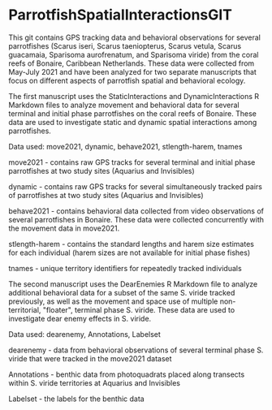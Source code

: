 
# ParrotfishSpatialInteractionsGIT



This git contains GPS tracking data and behavioral observations for several parrotfishes (Scarus iseri, Scarus taeniopterus, Scarus vetula, Scarus guacamaia, Sparisoma aurofrenatum, and Sparisoma viride) from the coral reefs of Bonaire, Caribbean Netherlands. These data were collected from May-July 2021 and have been analyzed for two separate manuscripts that focus on different aspects of parrotfish spatial and behavioral ecology. 


The first manuscript uses the StaticInteractions and DynamicInteractions R Markdown files to analyze movement and behavioral data for several terminal and initial phase parrotfishes on the coral reefs of Bonaire. These data are used to investigate static and dynamic spatial interactions among parrotfishes.

Data used: move2021, dynamic, behave2021, stlength-harem, tnames

move2021 - contains raw GPS tracks for several terminal and initial phase parrotfishes at two study sites (Aquarius and Invisibles)

dynamic - contains raw GPS tracks for several simultaneously tracked pairs of parrotfishes at two study sites (Aquarius and Invisibles)

behave2021 - contains behavioral data collected from video observations of several parrotfishes in Bonaire. These data were collected concurrently with the movement data in move2021.

stlength-harem - contains the standard lengths and harem size estimates for each individual (harem sizes are not available for initial phase fishes)

tnames - unique territory identifiers for repeatedly tracked individuals


The second manuscript uses the DearEnemies R Markdown file to analyze additional behavioral data for a subset of the same S. viride tracked previously, as well as the movement and space use of multiple non-territorial, "floater", terminal phase S. viride. These data are used to investigate dear enemy effects in S. viride.

Data used: dearenemy, Annotations, Labelset

dearenemy - data from behavioral observations of several terminal phase S. viride that were tracked in the move2021 dataset

Annotations - benthic data from photoquadrats placed along transects within S. viride territories at Aquarius and Invisibles

Labelset - the labels for the benthic data
  

